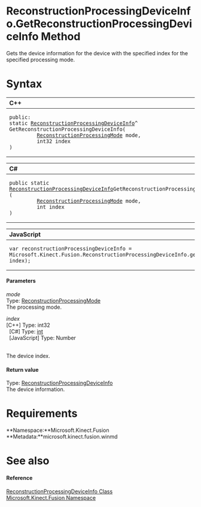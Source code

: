 ReconstructionProcessingDeviceInfo.GetReconstructionProcessingDeviceInfo Method  
===============================================================================  

Gets the device information for the device with the specified index for the specified processing mode. <span id="syntaxSection"></span>

Syntax  
======  

<table>
<colgroup>
<col width="100%" />
</colgroup>
<thead>
<tr class="header">
<th align="left">C++</th>
</tr>
</thead>
<tbody>
<tr class="odd">
<td align="left"><pre><code>public:  
static <a href="../../ReconstructionProcessing.md">ReconstructionProcessingDeviceInfo</a>^ GetReconstructionProcessingDeviceInfo(  
         <a href="../../ReconstructionProcessing.md">ReconstructionProcessingMode</a> mode,  
         int32 index  
)</code></pre></td>
</tr>
</tbody>
</table>

<table>
<colgroup>
<col width="100%" />
</colgroup>
<thead>
<tr class="header">
<th align="left">C#</th>
</tr>
</thead>
<tbody>
<tr class="odd">
<td align="left"><pre><code>public static <a href="../../ReconstructionProcessing.md">ReconstructionProcessingDeviceInfo</a>GetReconstructionProcessingDeviceInfo (  
         <a href="../../ReconstructionProcessing.md">ReconstructionProcessingMode</a> mode,  
         int index  
)</code></pre></td>
</tr>
</tbody>
</table>

<table>
<colgroup>
<col width="100%" />
</colgroup>
<thead>
<tr class="header">
<th align="left">JavaScript</th>
</tr>
</thead>
<tbody>
<tr class="odd">
<td align="left"><pre><code>var reconstructionProcessingDeviceInfo = Microsoft.Kinect.Fusion.ReconstructionProcessingDeviceInfo.getReconstructionProcessingDeviceInfo(mode, index);</code></pre></td>
</tr>
</tbody>
</table>

<span id="ID4EG"></span>
#### Parameters  

*mode*    
Type: [ReconstructionProcessingMode](../../ReconstructionProcessing.md)  
The processing mode.  

*index*    
[C++] Type: int32  
  [C\#] Type: [int](http://msdn.microsoft.com/en-us/library/system.int32.aspx)  
  [JavaScript] Type: Number  
   

The device index.  

<span id="ID4EQ"></span>
#### Return value  

Type: [ReconstructionProcessingDeviceInfo](../../ReconstructionProcessing.md)  
The device information.  

<span id="requirements"></span>

Requirements  
============  

**Namespace:**Microsoft.Kinect.Fusion  
**Metadata:**microsoft.kinect.fusion.winmd  

<span id="ID4EHB"></span>

See also  
========  

<span id="ID4EJB"></span>
#### Reference  

[ReconstructionProcessingDeviceInfo Class](../../ReconstructionProcessing.md)  
 [Microsoft.Kinect.Fusion Namespace](../../../Kinect.Fusion.md)  



<!--Please do not edit the data in the comment block below.-->
<!--
TOCTitle : GetReconstructionProcessingDeviceInfo Method
RLTitle : ReconstructionProcessingDeviceInfo.GetReconstructionProcessingDeviceInfo Method
KeywordK : GetReconstructionProcessingDeviceInfo method
KeywordK : ReconstructionProcessingDeviceInfo.GetReconstructionProcessingDeviceInfo method
KeywordF : Microsoft.Kinect.Fusion.ReconstructionProcessingDeviceInfo.GetReconstructionProcessingDeviceInfo
KeywordF : ReconstructionProcessingDeviceInfo.GetReconstructionProcessingDeviceInfo
KeywordF : GetReconstructionProcessingDeviceInfo
KeywordF : Microsoft.Kinect.Fusion.ReconstructionProcessingDeviceInfo.GetReconstructionProcessingDeviceInfo(Microsoft.Kinect.Fusion.ReconstructionProcessingMode,System.Int32)
KeywordA : M:Microsoft.Kinect.Fusion.ReconstructionProcessingDeviceInfo.GetReconstructionProcessingDeviceInfo(Microsoft.Kinect.Fusion.ReconstructionProcessingMode,System.Int32)
AssetID : M:Microsoft.Kinect.Fusion.ReconstructionProcessingDeviceInfo.GetReconstructionProcessingDeviceInfo(Microsoft.Kinect.Fusion.ReconstructionProcessingMode,System.Int32)
Locale : en-us
CommunityContent : 1
APIType : Managed
APILocation : microsoft.kinect.fusion.winmd
APIName : Microsoft.Kinect.Fusion.ReconstructionProcessingDeviceInfo.GetReconstructionProcessingDeviceInfo
TargetOS : Windows
TopicType : kbSyntax
DevLang : VB
DevLang : CSharp
DevLang : JavaScript
DevLang : C++
DocSet : K4Wv2
ProjType : K4Wv2Proj
Technology : Kinect for Windows
Product : Kinect for Windows SDK v2
productversion : 20
-->
